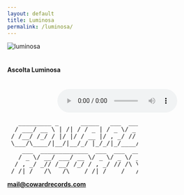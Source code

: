 ```yaml
---
layout: default
title: Luminosa
permalink: /luminosa/
---
```


<div>
    <div class="thanks">
      <img src="{{'/img/luminosa.png' | prepend: site.baseurl }}" alt="luminosa">
      <br>
      <br>
      <h4 class="text-center">Ascolta Luminosa</h4>

<figure style="text-align:center">
    <br>
    <audio  style="width:275px; margin-left:auto; margin-right:auto;"
        controls
        src="{{'/audio/Luminosa.mp3' | prepend: site.baseurl }}">
            <a href="{{'/audio/Luminosa.mp3' | prepend: site.baseurl }}">
                Download audio
            </a>
    </audio>
</figure>

<pre style="width:300px;">
   _________ _      _____   ___  ___
  / ___/ __ \ | /| / / _ | / _ \/ _ \
 / /__/ /_/ / |/ |/ / __ |/ , _/ // /
 \___/\____/|__/|__/_/ |_/_/|_/____/
    ___  _____________  ___  ___  ____
   / _ \/ __/ ___/ __ \/ _ \/ _ \/ __/
  / , _/ _// /__/ /_/ / , _/ // /\ \
 /_/|_/___/\___/\____/_/|_/____/___/
</pre>

<p class="text-center"> <strong><a href="mailto:{{ site.email }}">mail@cowardrecords.com</a></strong></p>

  </div>
</div>

